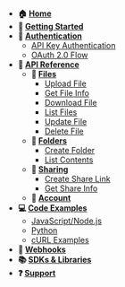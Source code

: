 - **🏠 [Home](./#cloud-storage-api-documentation)**
- **🚀 [Getting Started](./#getting-started)**
- **🔐 [Authentication](./#authentication)**
  - [API Key Authentication](./#api-key-authentication)
  - [OAuth 2.0 Flow](./#oauth-20-flow)
- **📡 [API Reference](./#api-endpoints)**
  - **📁 [Files](./#files)**
    - [Upload File](./#upload-file)
    - [Get File Info](./#get-file-information)
    - [Download File](./#download-file)
    - [List Files](./#list-files)
    - [Update File](./#update-file)
    - [Delete File](./#delete-file)
  - **📂 [Folders](./#folders)**
    - [Create Folder](./#create-folder)
    - [List Contents](./#list-folder-contents)
  - **🔗 [Sharing](./#sharing)**
    - [Create Share Link](./#create-share-link)
    - [Get Share Info](./#get-share-information)
  - **👤 [Account](./#account)**
- **💻 [Code Examples](./#code-examples)**
  - [JavaScript/Node.js](./#javascriptnodejs)
  - [Python](./#python)
  - [cURL Examples](./#curl-examples)
- **🔗 [Webhooks](./#webhooks)**
- **📚 [SDKs & Libraries](./#sdks-and-libraries)**
- **❓ [Support](./#support)**
